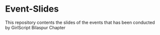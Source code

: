 # Event-Slides
This repository contents the slides of the events that has been conducted by GirlScript Bilaspur Chapter
